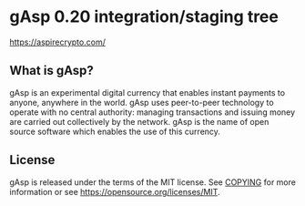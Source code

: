 gAsp 0.20 integration/staging tree
==================================

https://aspirecrypto.com/

What is gAsp?
----------------

gAsp is an experimental digital currency that enables instant payments to
anyone, anywhere in the world. gAsp uses peer-to-peer technology to operate
with no central authority: managing transactions and issuing money are carried
out collectively by the network. gAsp is the name of open source
software which enables the use of this currency.

License
-------

gAsp is released under the terms of the MIT license. See [COPYING](COPYING) for more
information or see https://opensource.org/licenses/MIT.